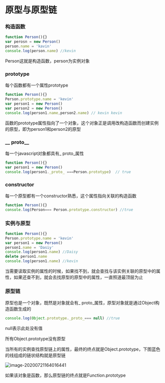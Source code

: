 # 原型与原型链

### 构造函数

```js
function Person(){}
var perosn = new Person()
person.name = 'kavin'
console.log(person.name) //kevin
```

Person这就是构造函数，person为实例对象

### prototype

每个函数都有一个属性prototype

```js
function Person(){}
Person.prototype.name = 'kevin'
var person1 = new Person()
var person2 = new Person()
console.log(person1.name,person2.name) // kevin kevin
```

函数的prototype属性指向了一个对象，这个对象正是调用改构造函数而创建实例的原型，即为person1和person2的原型

### __ proto__

每一个javascript对象都具有_ proto_属性

```js
function Person(){}
var person1 = new Person()
console.log(person1._proto_ ===Person.prototype)  // true
```

### constructor

每一个原型都有一个constructor熟悉，这个属性指向关联的构造函数

```js
function Person(){}
console.log(Person=== Person.prototype.constructor) //true
```

### 实例与原型

```js
function Person(){}
Person.prototype.name = 'kevin'
var person1 = new Person()
person1.name = 'Dasiy'
console.log(person1.name) //Daisy
delete person1.name
console.log(person1.name) //kevin
```

当需要读取实例的属性的时候，如果找不到，就会查找与该实例关联的原型中的属性，如果还查不到，就会去找原型的原型中的属性，一直照道最顶层为止

### 原型链

原型也是一个对象，既然是对象就会有_ proto_属性，原型对象就是通过Object构造函数生成的

```js
console.log(Object.prototype._proto_=== null) //true
```

null表示此处没有值

所有Object.prototype没有原型

当所有的实例查找原型链上的属性，最终的终点就是Object.prototype，下图蓝色的线组成的链状结构就是原型链

![image-20200721164016441](C:\Users\chenxy56\AppData\Roaming\Typora\typora-user-images\image-20200721164016441.png)

如果该对象是函数，那么原型链的终点就是Function.prototype